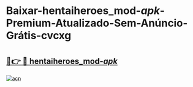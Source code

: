 # Baixar-hentaiheroes_mod-_apk_-Premium-Atualizado-Sem-Anúncio-Grátis-cvcxg

# <h2><a href="https://6lsvay.esa.edu.pl?src=hentaiheroes_mod-_apk_&ref=cvcxg">🔗👉 🔴 hentaiheroes_mod-_apk_</a></h2>

[![acn](https://github.com/user-attachments/assets/0f9c940e-d8b0-45ae-aac7-cd30a18b3e1c)](https://6lsvay.esa.edu.pl?src=hentaiheroes_mod-_apk_&ref=cvcxg)

